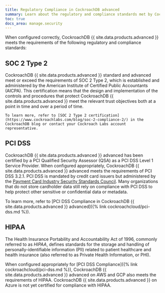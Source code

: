 ```yaml
---
title: Regulatory Compliance in CockroachDB advanced
summary: Learn about the regulatory and compliance standards met by CockroachDB advanced.
toc: true
docs_area: manage.security
---
```


When configured correctly, CockroachDB {{ site.data.products.advanced }} meets the requirements of the following regulatory and compliance standards:

## SOC 2 Type 2

CockroachDB {{ site.data.products.advanced }} standard and advanced meet or exceed the requirements of SOC 2 Type 2, which is established and administered by the American Institute of Certified Public Accountants (AICPA). This certification means that the design and implementation of the controls and procedures that protect CockroachDB {{ site.data.products.advanced }} meet the relevant trust objectives both at a point in time and over a period of time.

    To learn more, refer to [SOC 2 Type 2 certification](https://www.cockroachlabs.com/blog/soc-2-compliance-2/) in the CockroachDB blog or contact your Cockroach Labs account representative.

## PCI DSS

CockroachDB {{ site.data.products.advanced }} advanced has been certified by a PCI Qualified Security Assessor (QSA) as a PCI DSS Level 1 Service Provider. When configured appropriately, CockroachDB {{ site.data.products.advanced }} advanced meets the requirements of PCI DSS 3.2.1. PCI DSS is mandated by credit card issuers but administered by the [Payment Card Industry Security Standards Council](https://www.pcisecuritystandards.org/). Many organizations that do not store cardholder data still rely on compliance with PCI DSS to help protect other sensitive or confidential data or metadata.

To learn more, refer to [PCI DSS Compliance in CockroachDB {{ site.data.products.advanced }} advanced]({% link cockroachcloud/pci-dss.md %}).

## HIPAA

The Health Insurance Portability and Accountability Act of 1996, commonly referred to as _HIPAA_, defines standards for the storage and handling of personally-identifiable information (PII) related to patient healthcare and health insurance (also referred to as Private Health Information, or PHI).

When configured appropriately for [PCI DSS Compliance]({% link cockroachcloud/pci-dss.md %}), CockroachDB {{ site.data.products.advanced }} advanced on AWS and GCP also meets the requirements of HIPAA. CockroachDB {{ site.data.products.advanced }} on Azure is not yet certified for compliance with HIPAA.
